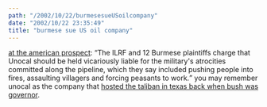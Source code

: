```yaml
---
path: "/2002/10/22/burmesesueUSoilcompany" 
date: "2002/10/22 23:35:49" 
title: "burmese sue US oil company" 
---
```

<p><a href="http://www.prospect.org/print/V13/20/kurlantzick-j.html">at the american prospect</a>: <q>The ILRF and 12 Burmese plaintiffs charge that Unocal should be held vicariously liable for the military's atrocities committed along the pipeline, which they say included pushing people into fires, assaulting villagers and forcing peasants to work.</q> you may remember unocal as the company that <a href="http://news.bbc.co.uk/1/hi/world/west_asia/37021.stm">hosted the taliban in texas back when bush was governor</a>.</p>